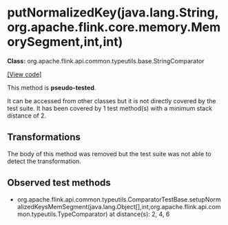 # putNormalizedKey(java.lang.String,org.apache.flink.core.memory.MemorySegment,int,int)

**Class:** org.apache.flink.api.common.typeutils.base.StringComparator

[[View code]](https://github.com/apache/flink/blob/740f711c4ec9c4b7cdefd01c9f64857c345a68a1/flink-core/src/main/java//org/apache/flink/api/common/typeutils/base/StringComparator.java#L77)

This method is **pseudo-tested**.


It can be accessed from other classes but it is not directly covered by the test suite. 
It has been covered by 1 test method(s) with a minimum stack distance of 2.

## Transformations

The body of this method was removed but the test suite was not able to detect the transformation.



## Observed test methods

* org.apache.flink.api.common.typeutils.ComparatorTestBase.setupNormalizedKeysMemSegment(java.lang.Object[],int,org.apache.flink.api.common.typeutils.TypeComparator) at distance(s): 2, 4, 6

